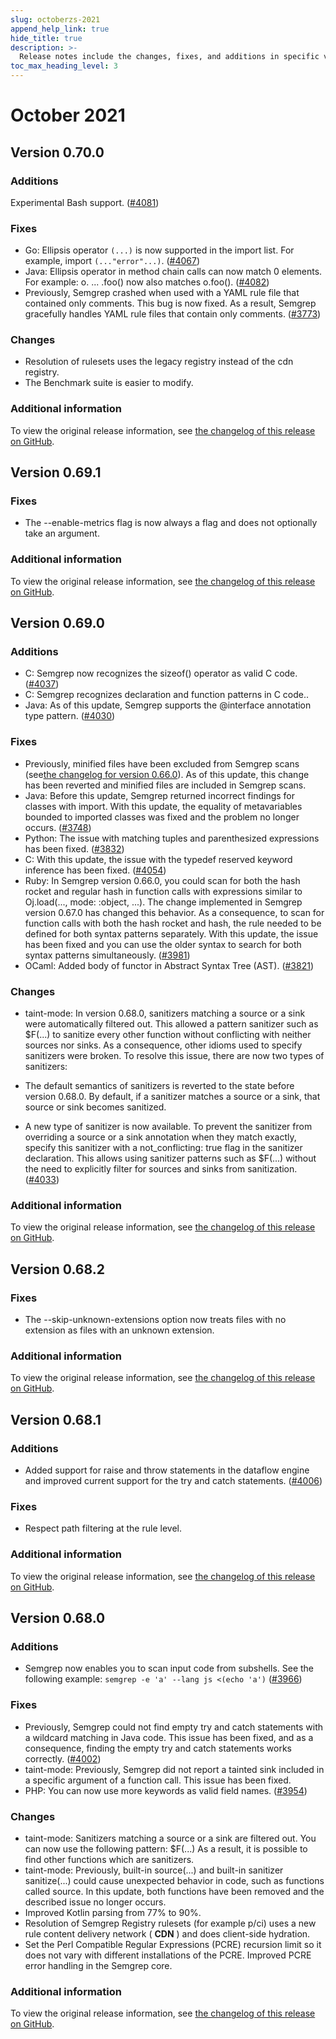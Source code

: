 ```yaml
---
slug: octoberzs-2021
append_help_link: true
hide_title: true
description: >-
  Release notes include the changes, fixes, and additions in specific versions of Semgrep.
toc_max_heading_level: 3
---
```


# October 2021

## Version 0.70.0

### Additions

Experimental Bash support. ([#4081](https://github.com/semgrep/semgrep/pull/4081))

### Fixes

- Go: Ellipsis operator `(...)` is now supported in the import list. For example, import `(..."error"...)`. ([#4067](https://github.com/semgrep/semgrep/issues/4067))
- Java: Ellipsis operator in method chain calls can now match 0 elements. For example: o. ... .foo() now also matches o.foo(). ([#4082](https://github.com/semgrep/semgrep/issues/4082))
- Previously, Semgrep crashed when used with a YAML rule file that contained only comments. This bug is now fixed. As a result, Semgrep gracefully handles YAML rule files that contain only comments. ([#3773](https://github.com/semgrep/semgrep/issues/3773))

### Changes

- Resolution of rulesets uses the legacy registry instead of the cdn registry.
- The Benchmark suite is easier to modify.

### Additional information

To view the original release information, see [the changelog of this release on GitHub](https://github.com/semgrep/semgrep/releases/tag/v0.70.0).

## Version 0.69.1

### Fixes

- The --enable-metrics flag is now always a flag and does not optionally take an argument.

### Additional information

To view the original release information, see [the changelog of this release on GitHub](https://github.com/semgrep/semgrep/releases/tag/v0.69.1).

## Version 0.69.0

### Additions

- C: Semgrep now recognizes the sizeof() operator as valid C code. ([#4037](https://github.com/semgrep/semgrep/issues/4037))
- C: Semgrep recognizes declaration and function patterns in C code..
- Java: As of this update, Semgrep supports the @interface annotation type pattern. ([#4030](https://github.com/semgrep/semgrep/issues/4030))

### Fixes

- Previously, minified files have been excluded from Semgrep scans (see[the changelog for version 0.66.0](https://github.com/semgrep/semgrep/blob/develop/CHANGELOG.md#0660---09-22-2021)). As of this update, this change has been reverted and minified files are included in Semgrep scans.
- Java: Before this update, Semgrep returned incorrect findings for classes with import. With this update, the equality of metavariables bounded to imported classes was fixed and the problem no longer occurs. ([#3748](https://github.com/semgrep/semgrep/issues/3748))
- Python: The issue with matching tuples and parenthesized expressions has been fixed. ([#3832](https://github.com/semgrep/semgrep/issues/3832))
- C: With this update, the issue with the typedef reserved keyword inference has been fixed. ([#4054](https://github.com/semgrep/semgrep/pull/4054))
- Ruby: In Semgrep version 0.66.0, you could scan for both the hash rocket and regular hash in function calls with expressions similar to Oj.load(..., mode: :object, ...). The change implemented in Semgrep version 0.67.0 has changed this behavior. As a consequence, to scan for function calls with both the hash rocket and hash, the rule needed to be defined for both syntax patterns separately. With this update, the issue has been fixed and you can use the older syntax to search for both syntax patterns simultaneously. ([#3981](https://github.com/semgrep/semgrep/issues/3981))
- OCaml: Added body of functor in Abstract Syntax Tree (AST). ([#3821](https://github.com/semgrep/semgrep/issues/3821))

### Changes

- taint-mode: In version 0.68.0, sanitizers matching a source or a sink were automatically filtered out. This allowed a pattern sanitizer such as $F(...) to sanitize every other function without conflicting with neither sources nor sinks. As a consequence, other idioms used to specify sanitizers were broken. To resolve this issue, there are now two types of sanitizers:

- The default semantics of sanitizers is reverted to the state before version 0.68.0. By default, if a sanitizer matches a source or a sink, that source or sink becomes sanitized.
- A new type of sanitizer is now available. To prevent the sanitizer from overriding a source or a sink annotation when they match exactly, specify this sanitizer with a not_conflicting: true flag in the sanitizer declaration. This allows using sanitizer patterns such as $F(...) without the need to explicitly filter for sources and sinks from sanitization. ([#4033](https://github.com/semgrep/semgrep/pull/4033))

### Additional information

To view the original release information, see [the changelog of this release on GitHub](https://github.com/semgrep/semgrep/releases/tag/v0.69.0).

## Version 0.68.2

### Fixes

- The --skip-unknown-extensions option now treats files with no extension as files with an unknown extension.

### Additional information

To view the original release information, see [the changelog of this release on GitHub](https://github.com/semgrep/semgrep/releases/tag/v0.68.2).

## Version 0.68.1

### Additions

- Added support for raise and throw statements in the dataflow engine and improved current support for the try and catch statements. ([#4006](https://github.com/semgrep/semgrep/pull/4006))

### Fixes

- Respect path filtering at the rule level.

### Additional information

To view the original release information, see [the changelog of this release on GitHub](https://github.com/semgrep/semgrep/releases/tag/v0.68.1).

## Version 0.68.0

### Additions

- Semgrep now enables you to scan input code from subshells. See the following example: `semgrep -e 'a' --lang js <(echo 'a')` ([#3966](https://github.com/semgrep/semgrep/pull/3966))

### Fixes

- Previously, Semgrep could not find empty try and catch statements with a wildcard matching in Java code. This issue has been fixed, and as a consequence, finding the empty try and catch statements works correctly. ([#4002](https://github.com/semgrep/semgrep/issues/4002))
- taint-mode: Previously, Semgrep did not report a tainted sink included in a specific argument of a function call. This issue has been fixed.
- PHP: You can now use more keywords as valid field names. ([#3954](https://github.com/semgrep/semgrep/issues/3954))

### Changes

- taint-mode: Sanitizers matching a source or a sink are filtered out. You can now use the following pattern: $F(...) As a result, it is possible to find other functions which are sanitizers.
- taint-mode: Previously, built-in source(...) and built-in sanitizer sanitize(...) could cause unexpected behavior in code, such as functions called source. In this update, both functions have been removed and the described issue no longer occurs.
- Improved Kotlin parsing from 77% to 90%.
- Resolution of Semgrep Registry rulesets (for example p/ci) uses a new rule content delivery network ( **CDN** ) and does client-side hydration.
- Set the Perl Compatible Regular Expressions (PCRE) recursion limit so it does not vary with different installations of the PCRE. Improved PCRE error handling in the Semgrep core.

### Additional information

To view the original release information, see [the changelog of this release on GitHub](https://github.com/semgrep/semgrep/releases/tag/v0.68.0).